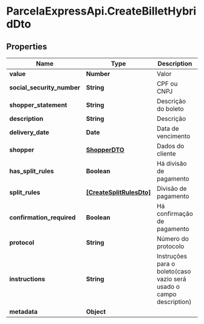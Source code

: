# ParcelaExpressApi.CreateBilletHybridDto

## Properties

Name | Type | Description | Notes
------------ | ------------- | ------------- | -------------
**value** | **Number** | Valor | 
**social_security_number** | **String** | CPF ou CNPJ | 
**shopper_statement** | **String** | Descrição do boleto | 
**description** | **String** | Descrição | 
**delivery_date** | **Date** | Data de vencimento | 
**shopper** | [**ShopperDTO**](ShopperDTO.md) | Dados do cliente | 
**has_split_rules** | **Boolean** | Há divisão de pagamento | [optional] 
**split_rules** | [**[CreateSplitRulesDto]**](CreateSplitRulesDto.md) | Divisão de pagamento | [optional] 
**confirmation_required** | **Boolean** | Há confirmação de pagamento | [optional] 
**protocol** | **String** | Número do protocolo | [optional] 
**instructions** | **String** | Instruções para o boleto(caso vazio será usado o campo description) | [optional] 
**metadata** | **Object** |  | [optional] 



